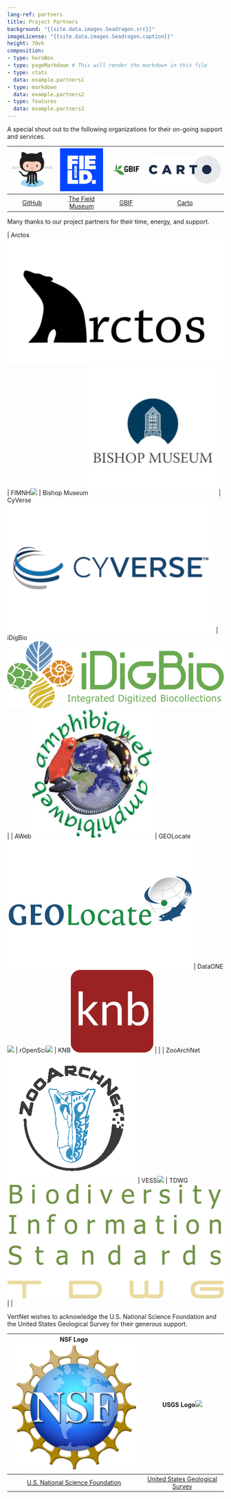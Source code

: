 ```yaml
---
lang-ref: partners
title: Project Partners
background: "{{site.data.images.Seadragon.src}}"
imageLicense: "{{site.data.images.Seadragon.caption}}"
height: 70vh
composition:
- type: heroBox
- type: pageMarkdown # This will render the markdown in this file
- type: stats
  data: example.partners1
- type: markdown
  data: example.partners2
- type: features
  data: example.partners3
---
```


A special shout out to the following organizations for their on-going support and services.

| ![](/assets/images/GitHub-Octocat-361x300.png) | ![](/assets/images/field-museum-logo-300x300.png) | ![](/assets/images/GBIF-2015-300x199.png) | ![](/assets/images/CARTO-logo-positive-767x300.png) |
|:------------------------------------------------:|:---------------------------------------------------:|:-------------------------------------------:|:------------------------:|
| [GitHub](https://github.com/) | [The Field Museum](https://www.fieldmuseum.org/) | [GBIF](https://www.gbif.org/) | [Carto](https://carto.com/) |


Many thanks to our project partners for their time, energy, and support.

| Arctos![](/assets/images/arctos-alogo_blackonwhite-513x300.png) | FlMNH![](/assets/images/) | Bishop Museum![](/assets/images/Bishop_img_logo_fulldome-300x300.jpeg) | CyVerse![](/assets/images/CyVerse-logo-482x300.jpeg) | iDigBio![](/assets/images/IDigBio_Logo_RGB-300-970.png) |
| AWeb![](/assets/images/Aweb-logo-300x284.jpeg) | GEOLocate![](/assets/images/geolocatelogo300x430.jpeg) | DataONE![](/assets/images/) | rOpenSci![](/assets/images/ropensci_icon_lettering_color-300x544.png) | KNB![](/assets/images/knb-icon-192x192.png) |
| | ZooArchNet![](/assets/images/zan-logo-circular_color_web-only300x300.png) | VESS![](/assets/images/) | TDWG![](/assets/images/tdwg_logo300x568.png) | |

VertNet wishes to acknowledge the U.S. National Science Foundation and the United States Geological Survey for their generous support.

| NSF Logo![](/assets/images/NSF-logo300x298.png) | USGS Logo![](/assets/images/) |
|:------------------------------------------------:|:---------------------------------------------------:|
| [U.S. National Science Foundation](https://nsf.gov/) | [United States Geological Survey](https://www.usgs.gov/) |
